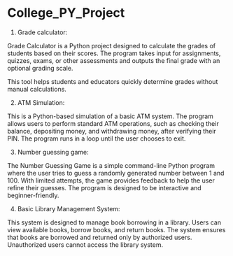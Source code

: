 # College_PY_Project

1. Grade calculator:

Grade Calculator is a Python project designed to calculate the grades of students based on their scores. The program takes input for assignments, quizzes, exams, or other assessments and outputs the final grade with an optional grading scale.

This tool helps students and educators quickly determine grades without manual calculations.


2. ATM Simulation:

This is a Python-based simulation of a basic ATM system. The program allows users to perform standard ATM operations, such as checking their balance, depositing money, and withdrawing money, after verifying their PIN. The program runs in a loop until the user chooses to exit.

3. Number guessing game:

The Number Guessing Game is a simple command-line Python program where the user tries to guess a randomly generated number between 1 and 100. With limited attempts, the game provides feedback to help the user refine their guesses. The program is designed to be interactive and beginner-friendly.

4. Basic Library Management System:


This system is designed to manage book borrowing in a library. Users can view available books, borrow books, and return books. The system ensures that books are borrowed and returned only by authorized users. Unauthorized users cannot access the library system.